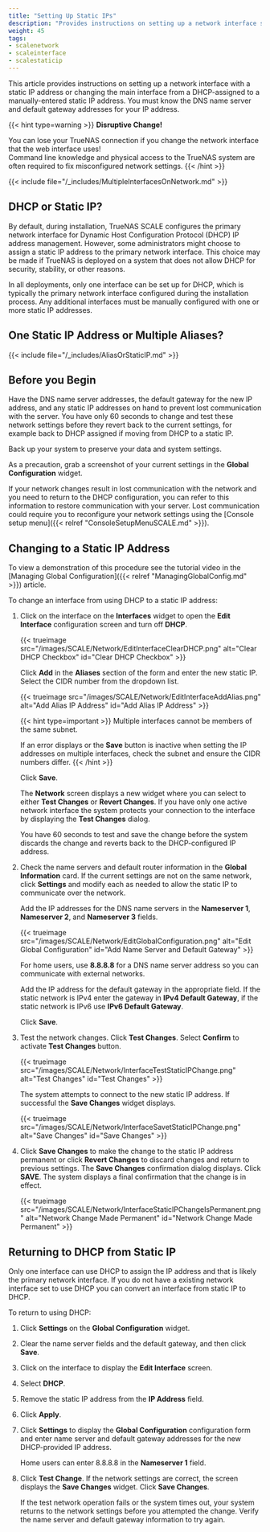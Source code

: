 ```yaml
---
title: "Setting Up Static IPs"
description: "Provides instructions on setting up a network interface static IP address."
weight: 45
tags:
- scalenetwork
- scaleinterface
- scalestaticip
---
```




This article provides instructions on setting up a network interface with a static IP address or changing the main interface from a DHCP-assigned to a manually-entered static IP address. You must know the DNS name server and default gateway addresses for your IP address.

{{< hint type=warning >}}
**Disruptive Change!**

You can lose your TrueNAS connection if you change the network interface that the web interface uses!  
Command line knowledge and physical access to the TrueNAS system are often required to fix misconfigured network settings.
{{< /hint >}}

{{< include file="/_includes/MultipleInterfacesOnNetwork.md" >}}

## DHCP or Static IP?

By default, during installation, TrueNAS SCALE configures the primary network interface for Dynamic Host Configuration Protocol (DHCP) IP address management.
However, some administrators might choose to assign a static IP address to the primary network interface.
This choice may be made if TrueNAS is deployed on a system that does not allow DHCP for security, stability, or other reasons.

In all deployments, only one interface can be set up for DHCP, which is typically the primary network interface configured during the installation process.
Any additional interfaces must be manually configured with one or more static IP addresses.

## One Static IP Address or Multiple Aliases?

{{< include file="/_includes/AliasOrStaticIP.md" >}}

## Before you Begin

Have the DNS name server addresses, the default gateway for the new IP address, and any static IP addresses on hand to prevent lost communication with the server. 
You have only 60 seconds to change and test these network settings before they revert back to the current settings, for example back to DHCP assigned if moving from DHCP to a static IP.

Back up your system to preserve your data and system settings.

As a precaution, grab a screenshot of your current settings in the **Global Configuration** widget. 

If your network changes result in lost communication with the network and you need to return to the DHCP configuration, you can refer to this information to restore communication with your server.
Lost communication could require you to reconfigure your network settings using the [Console setup menu]({{< relref "ConsoleSetupMenuSCALE.md" >}}).

## Changing to a Static IP Address

To view a demonstration of this procedure see the tutorial video in the [Managing Global Configuration]({{< relref "ManagingGlobalConfig.md" >}}) article.

To change an interface from using DHCP to a static IP address:

1. Click on the interface on the **Interfaces** widget to open the **Edit Interface** configuration screen and turn off **DHCP**.

   {{< trueimage src="/images/SCALE/Network/EditInterfaceClearDHCP.png" alt="Clear DHCP Checkbox" id="Clear DHCP Checkbox" >}}

   Click **Add** in the **Aliases** section of the form and enter the new static IP. Select the CIDR number from the dropdown list. 

   {{< trueimage src="/images/SCALE/Network/EditInterfaceAddAlias.png" alt="Add Alias IP Address" id="Add Alias IP Address" >}}

   {{< hint type=important >}}
   Multiple interfaces cannot be members of the same subnet.

   If an error displays or the **Save** button is inactive when setting the IP addresses on multiple interfaces, check the subnet and ensure the CIDR numbers differ.
   {{< /hint >}}

   Click **Save**.

   The **Network** screen displays a new widget where you can select to either **Test Changes** or **Revert Changes**.
   If you have only one active network interface the system protects your connection to the interface by displaying the **Test Changes** dialog.

   You have 60 seconds to test and save the change before the system discards the change and reverts back to the DHCP-configured IP address.

2. Check the name servers and default router information in the **Global Information** card. 
   If the current settings are not on the same network, click **Settings** and modify each as needed to allow the static IP to communicate over the network. 

   Add the IP addresses for the DNS name servers in the **Nameserver 1**, **Nameserver 2**, and **Nameserver 3** fields.

   {{< trueimage src="/images/SCALE/Network/EditGlobalConfiguration.png" alt="Edit Global Configuration" id="Add Name Server and Default Gateway" >}}

   For home users, use **8.8.8.8** for a DNS name server address so you can communicate with external networks.

   Add the IP address for the default gateway in the appropriate field. 
   If the static network is IPv4 enter the gateway in **IPv4 Default Gateway**, if the static network is IPv6 use **IPv6 Default Gateway**.

   Click **Save**.

3. Test the network changes. Click **Test Changes**. Select **Confirm** to activate **Test Changes** button. 

   {{< trueimage src="/images/SCALE/Network/InterfaceTestStaticIPChange.png" alt="Test Changes" id="Test Changes" >}}

   The system attempts to connect to the new static IP address. If successful the **Save Changes** widget displays.

   {{< trueimage src="/images/SCALE/Network/InterfaceSavetStaticIPChange.png" alt="Save Changes" id="Save Changes" >}}

4. Click **Save Changes** to make the change to the static IP address permanent or click **Revert Changes** to discard changes and return to previous settings.
   The **Save Changes** confirmation dialog displays. Click **SAVE**. The system displays a final confirmation that the change is in effect.

   {{< trueimage src="/images/SCALE/Network/InterfaceStaticIPChangeIsPermanent.png" alt="Network Change Made Permanent" id="Network Change Made Permanent" >}}

## Returning to DHCP from Static IP

Only one interface can use DHCP to assign the IP address and that is likely the primary network interface. If you do not have a existing network interface set to use DHCP you can convert an interface from static IP to DHCP.

To return to using DHCP:

1. Click **Settings** on the **Global Configuration** widget.

2. Clear the name server fields and the default gateway, and then click **Save**.

3. Click on the interface to display the **Edit Interface** screen.

4. Select **DHCP**.

5. Remove the static IP address from the **IP Address** field.

6. Click **Apply**.

7. Click **Settings** to display the **Global Configuration** configuration form and enter name server and default gateway addresses for the new DHCP-provided IP address.

   Home users can enter 8.8.8.8 in the **Nameserver 1** field.

8. Click **Test Change**. If the network settings are correct, the screen displays the **Save Changes** widget. Click **Save Changes**. 

   If the test network operation fails or the system times out, your system returns to the network settings before you attempted the change. Verify the name server and default gateway information to try again.
